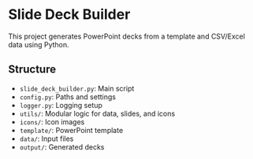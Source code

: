 # Slide Deck Builder

This project generates PowerPoint decks from a template and CSV/Excel data using Python.

## Structure
- `slide_deck_builder.py`: Main script
- `config.py`: Paths and settings
- `logger.py`: Logging setup
- `utils/`: Modular logic for data, slides, and icons
- `icons/`: Icon images
- `template/`: PowerPoint template
- `data/`: Input files
- `output/`: Generated decks
